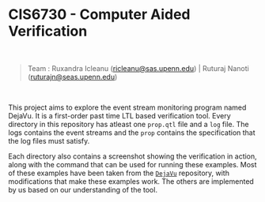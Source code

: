 # CIS6730 - Computer Aided Verification

<br>

>Team : Ruxandra Icleanu (ricleanu@sas.upenn.edu) | Ruturaj Nanoti (ruturajn@seas.upenn.edu)

<br>

This project aims to explore the event stream monitoring program named DejaVu. It is a first-order past time LTL based verification tool. Every directory in
this repository has atleast one `prop.qtl` file and a `log` file. The logs contains the event streams and the `prop` contains the specification
that the log files must satisfy. 

Each directory also contains a screenshot showing the verification in action, along with the command that can be used for running these examples. Most of these examples 
have been taken from the [`DejaVu`](https://github.com/havelund/dejavu) repository, with modifications that make these examples work. The others are implemented by us 
based on our understanding of the tool.
